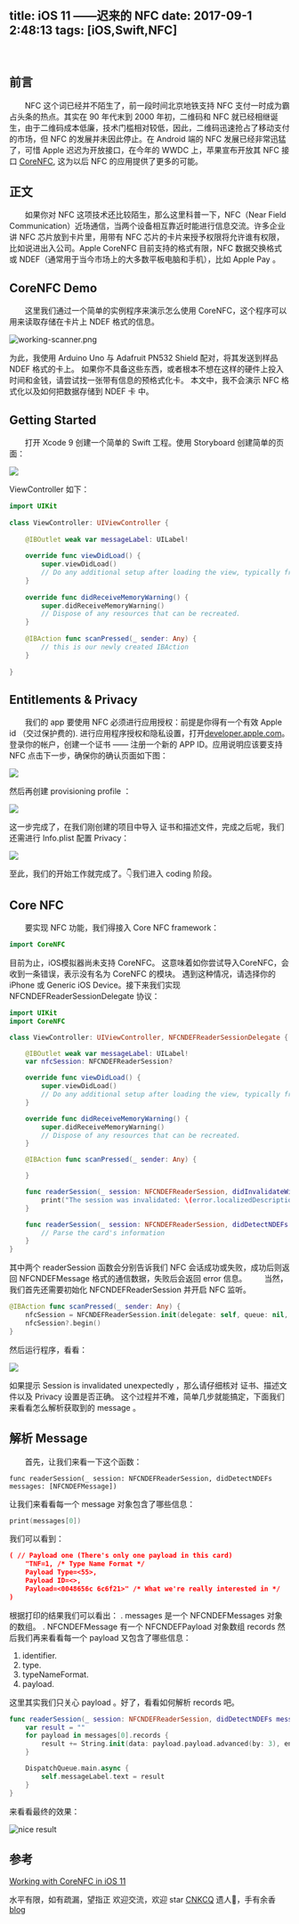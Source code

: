 title: iOS 11 ——迟来的 NFC
date: 2017-09-1 2:48:13
tags: [iOS,Swift,NFC]
---
  
## 前言
  NFC 这个词已经并不陌生了，前一段时间北京地铁支持 NFC 支付一时成为霸占头条的热点。其实在 90 年代末到 2000 年初，二维码和 NFC 就已经相继诞生，由于二维码成本低廉，技术门槛相对较低，因此，二维码迅速抢占了移动支付的市场，但 NFC 的发展并未因此停止。在 Android 端的 NFC 发展已经非常迅猛了，可惜 Apple 迟迟为开放接口，在今年的 WWDC 上，苹果宣布开放其 NFC 接口 [ CoreNFC](https://developer.apple.com/documentation/corenfc), 这为以后 NFC 的应用提供了更多的可能。
<!-- more -->
## 正文
  如果你对 NFC 这项技术还比较陌生，那么这里科普一下，NFC（Near Field Communication）近场通信，当两个设备相互靠近时能进行信息交流。许多企业讲 NFC 芯片放到卡片里，用带有 NFC   芯片的卡片来授予权限将允许谁有权限，比如说进出入公司。Apple CoreNFC 目前支持的格式有限，NFC 数据交换格式或 NDEF（通常用于当今市场上的大多数平板电脑和手机），比如 Apple Pay 。
## CoreNFC Demo
  这里我们通过一个简单的实例程序来演示怎么使用 CoreNFC，这个程序可以用来读取存储在卡片上 NDEF 格式的信息。

![working-scanner.png](http://upload-images.jianshu.io/upload_images/121208-cec7ca6804a7f911.png?imageMogr2/auto-orient/strip%7CimageView2/2/w/300)

为此，我使用 Arduino Uno 与 Adafruit PN532 Shield 配对，将其发送到样品 NDEF 格式的卡上。 如果你不具备这些东西，或者根本不想在这样的硬件上投入时间和金钱，请尝试找一张带有信息的预格式化卡。 本文中，我不会演示 NFC 格式化以及如何把数据存储到 NDEF 卡 中。

## Getting Started

  打开 Xcode 9 创建一个简单的 Swift 工程。使用 Storyboard 创建简单的页面：

![](http://upload-images.jianshu.io/upload_images/121208-8c47685e193eed81.png?imageMogr2/auto-orient/strip%7CimageView2/2/w/500)

ViewController 如下：

```swift
import UIKit
 
class ViewController: UIViewController {
 
    @IBOutlet weak var messageLabel: UILabel!
 
    override func viewDidLoad() {
        super.viewDidLoad()
        // Do any additional setup after loading the view, typically from a nib.
    }
 
    override func didReceiveMemoryWarning() {
        super.didReceiveMemoryWarning()
        // Dispose of any resources that can be recreated.
    }
 
    @IBAction func scanPressed(_ sender: Any) {
        // this is our newly created IBAction
    }
 
}
```

## Entitlements & Privacy
  我们的 app 要使用 NFC 必须进行应用授权：前提是你得有一个有效 Apple id （交过保护费的). 进行应用程序授权和隐私设置，打开[developer.apple.com](https://developer.apple.com/)。 登录你的帐户，创建一个证书 —— 注册一个新的 APP ID。应用说明应该要支持 NFC 点击下一步，确保你的确认页面如下图：

![](http://upload-images.jianshu.io/upload_images/121208-8fa7a430ec5fd4cf.png?imageMogr2/auto-orient/strip%7CimageView2/2/w/500)

然后再创建  provisioning profile ：

![](http://upload-images.jianshu.io/upload_images/121208-638cc3dabbb815c5.png?imageMogr2/auto-orient/strip%7CimageView2/2/w/500)

这一步完成了，在我们刚创建的项目中导入 证书和描述文件，完成之后呢，我们还需进行 Info.plist 配置 Privacy：

![](http://upload-images.jianshu.io/upload_images/121208-db5efc3625e73429.png?imageMogr2/auto-orient/strip%7CimageView2/2/w/500)

至此，我们的开始工作就完成了。👇我们进入 coding 阶段。

## Core NFC

  要实现 NFC 功能，我们得接入 Core NFC framework：

```swift
import CoreNFC 

```
目前为止，iOS模拟器尚未支持 CoreNFC。 这意味着如你尝试导入CoreNFC，会收到一条错误，表示没有名为 CoreNFC 的模块。 遇到这种情况，请选择你的 iPhone 或  Generic iOS Device。接下来我们实现 NFCNDEFReaderSessionDelegate 协议：

```swift
import UIKit
import CoreNFC 

class ViewController: UIViewController, NFCNDEFReaderSessionDelegate { 

    @IBOutlet weak var messageLabel: UILabel!
    var nfcSession: NFCNDEFReaderSession?

    override func viewDidLoad() {
        super.viewDidLoad()
        // Do any additional setup after loading the view, typically from a nib.
    }

    override func didReceiveMemoryWarning() {
        super.didReceiveMemoryWarning()
        // Dispose of any resources that can be recreated.
    }

    @IBAction func scanPressed(_ sender: Any) {

    }

    func readerSession(_ session: NFCNDEFReaderSession, didInvalidateWithError error: Error) {
        print("The session was invalidated: \(error.localizedDescription)")
    }

    func readerSession(_ session: NFCNDEFReaderSession, didDetectNDEFs messages: [NFCNDEFMessage]) {
        // Parse the card's information
    }
}
```
其中两个 readerSession 函数会分别告诉我们 NFC 会话成功或失败，成功后则返回 NFCNDEFMessage 格式的通信数据，失败后会返回 error 信息。
  当然，我们首先还需要初始化 NFCNDEFReaderSession 并开启 NFC 监听。

```swift
@IBAction func scanPressed(_ sender: Any) {
    nfcSession = NFCNDEFReaderSession.init(delegate: self, queue: nil, invalidateAfterFirstRead: true)
    nfcSession?.begin()
}
```
然后运行程序，看看：

![](http://upload-images.jianshu.io/upload_images/121208-c8d352a51aaf5e5c.png?imageMogr2/auto-orient/strip%7CimageView2/2/w/300)

如果提示 Session is invalidated unexpectedly ，那么请仔细核对 证书、描述文件以及 Privacy 设置是否正确。
这个过程并不难，简单几步就能搞定，下面我们来看看怎么解析获取到的 message 。

## 解析 Message
  首先，让我们来看一下这个函数：
```
func readerSession(_ session: NFCNDEFReaderSession, didDetectNDEFs messages: [NFCNDEFMessage]) 
```
让我们来看看每一个 message 对象包含了哪些信息：

```swift
print(messages[0])
```
我们可以看到：

```json
( // Payload one (There's only one payload in this card)
    "TNF=1, /* Type Name Format */
    Payload Type=<55>,
    Payload ID=<>,
    Payload=<0048656c 6c6f21>" /* What we're really interested in */
)
```
根据打印的结果我们可以看出：
. messages 是一个 NFCNDEFMessages  对象的数组。
. NFCNDEFMessage 有一个 NFCNDEFPayload 对象数组 records
然后我们再来看看每一个 payload 又包含了哪些信息：
1. identifier.
2. type.
3. typeNameFormat. 
4. payload.

这里其实我们只关心 payload 。好了，看看如何解析 records 吧。

```swift
func readerSession(_ session: NFCNDEFReaderSession, didDetectNDEFs messages: [NFCNDEFMessage]) {
    var result = ""
    for payload in messages[0].records {
        result += String.init(data: payload.payload.advanced(by: 3), encoding: .utf8)! // 1
    }

    DispatchQueue.main.async {
        self.messageLabel.text = result
    }
}
```
来看看最终的效果：

 ![nice result](http://upload-images.jianshu.io/upload_images/121208-8afdb4462796a9e9.gif?imageMogr2/auto-orient/strip)

## 参考
[Working with CoreNFC in iOS 11
](https://www.appcoda.com/corenfc-introduction/)

水平有限，如有疏漏，望指正
欢迎交流，欢迎 star  [CNKCQ](https://github.com/CNKCQ)
遗人🌹，手有余香      [blog](http://wangchenquan.com/)

